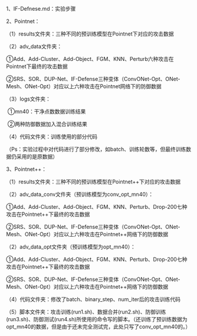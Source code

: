 1、IF-Defnese.md：实验步骤

2、Pointnet：

（1）results文件夹：三种不同的预训练模型在Pointnet下对应的攻击数据

（2）adv_data文件夹：

​	①Add、Add-Cluster、Add-Object、FGM、KNN、Perturb六种攻击在Pointnet下最终的攻击数据

​	②SRS、SOR、DUP-Net、IF-Defense三种变体（ConvONet-Opt、ONet-Mesh、ONet-Opt）对应以上六种攻击在Pointnet网络下的防御数据

（3）logs文件夹：

​	①mn40：干净点数数据训练结果

​	②两种防御数据加入混合训练结果

（4）代码文件夹：训练使用的部分代码

（Ps：实验过程中对代码进行了部分修改，如batch、训练轮数等，但最终训练数据仍采用的是原数据）

3、Pointnet++：

（1）results文件夹：三种不同的预训练模型在Pointnet++下对应的攻击数据

（2）adv_data_conv文件夹（预训练模型为conv_opt_mn40）：

​	①Add、Add-Cluster、Add-Object、FGM、KNN、Perturb、Drop-200七种攻击在Pointnet++下最终的攻击数据

​	②SRS、SOR、DUP-Net、IF-Defense三种变体（ConvONet-Opt、ONet-Mesh、ONet-Opt）对应以上六种攻击在Pointnet++网络下的防御数据

（2）adv_data_opt文件夹（预训练模型为opt_mn40）：

​	①Add、Add-Cluster、Add-Object、FGM、KNN、Perturb、Drop-200七种攻击在Pointnet++下最终的攻击数据

​	②SRS、SOR、DUP-Net、IF-Defense三种变体（ConvONet-Opt、ONet-Mesh、ONet-Opt）对应以上六种攻击在Pointnet++网络下的防御数据

（4）代码文件夹：修改了batch、binary_step、num_iter后的攻击训练代码

（5）脚本文件夹：攻击训练(run1.sh)、数据合并(run2.sh)、防御训练(run3.sh)、防御测试(run4.sh)所使用的命令写的脚本。（还训练了预训练数据为opt_mn40的数据，但是由于还未完全测试完，此处只写了conv_opt_mn40的。）

